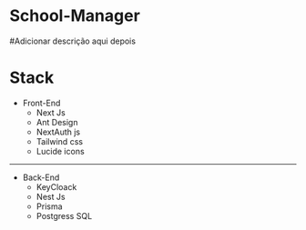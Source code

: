 # School-Manager

#Adicionar descrição aqui depois

# Stack
- Front-End
  - Next Js
  - Ant Design
  - NextAuth js
  - Tailwind css
  - Lucide icons

-------------------------------------------
    
- Back-End
  - KeyCloack
  - Nest Js
  - Prisma
  - Postgress SQL
  
 
